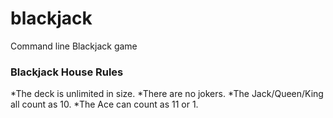 # blackjack
Command line Blackjack game

### Blackjack House Rules
*The deck is unlimited in size.
*There are no jokers.
*The Jack/Queen/King all count as 10.
*The Ace can count as 11 or 1.